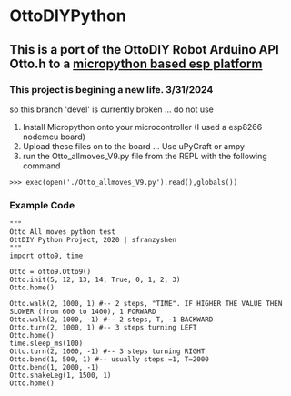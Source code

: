 # OttoDIYPython

## This is a port of the OttoDIY Robot Arduino API Otto.h to a [micropython based esp platform](https://docs.micropython.org/en/latest/)

### This project is begining a new life. 3/31/2024
so this branch 'devel' is currently broken ... do not use

1) Install Micropython onto your microcontroller (I used a esp8266 nodemcu board)
2) Upload these files on to the board ... Use uPyCraft or ampy
3) run the Otto_allmoves_V9.py file from the REPL with the following command

`>>> exec(open('./Otto_allmoves_V9.py').read(),globals())`

### Example Code
```
"""
Otto All moves python test 
OttDIY Python Project, 2020 | sfranzyshen
"""
import otto9, time

Otto = otto9.Otto9()
Otto.init(5, 12, 13, 14, True, 0, 1, 2, 3)
Otto.home()

Otto.walk(2, 1000, 1) #-- 2 steps, "TIME". IF HIGHER THE VALUE THEN SLOWER (from 600 to 1400), 1 FORWARD
Otto.walk(2, 1000, -1) #-- 2 steps, T, -1 BACKWARD 
Otto.turn(2, 1000, 1) #-- 3 steps turning LEFT
Otto.home()
time.sleep_ms(100)  
Otto.turn(2, 1000, -1) #-- 3 steps turning RIGHT 
Otto.bend(1, 500, 1) #-- usually steps =1, T=2000
Otto.bend(1, 2000, -1)     
Otto.shakeLeg(1, 1500, 1)
Otto.home()
```
